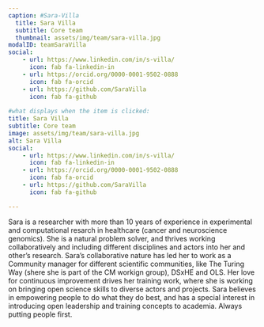 ```yaml
---
caption: #Sara-Villa
  title: Sara Villa
  subtitle: Core team 
  thumbnail: assets/img/team/sara-villa.jpg
modalID: teamSaraVilla
social:
    - url: https://www.linkedin.com/in/s-villa/
      icon: fab fa-linkedin-in
    - url: https://orcid.org/0000-0001-9502-0888
      icon: fab fa-orcid
    - url: https://github.com/SaraVilla
      icon: fab fa-github
  
#what displays when the item is clicked:
title: Sara Villa
subtitle: Core team
image: assets/img/team/sara-villa.jpg
alt: Sara Villa
social:
    - url: https://www.linkedin.com/in/s-villa/
      icon: fab fa-linkedin-in
    - url: https://orcid.org/0000-0001-9502-0888
      icon: fab fa-orcid
    - url: https://github.com/SaraVilla
      icon: fab fa-github

---
```

Sara is a researcher with more than 10 years of experience in experimental and computational resarch in healthcare (cancer and neuroscience genomics). She is a natural problem solver, and thrives working collaboratively and including different disciplines and actors into her and other’s research.
Sara’s collaborative nature has led her to work as a Community manager for different scientific communities, like The Turing Way (shere she is part of the CM workign group), DSxHE and OLS. Her love for continuous improvement drives her training work, where she is working on bringing open science skills to diverse actors and projects.
Sara believes in empowering people to do what they do best, and has a special interest in introducing open leadership and training concepts to academia. Always putting people first.
